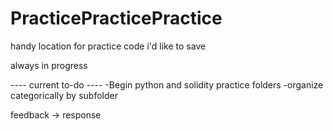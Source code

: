 # PracticePracticePractice
handy location for practice code i'd like to save

always in progress

---- current to-do ----
-Begin python and solidity practice folders
-organize categorically by subfolder

feedback -> response
